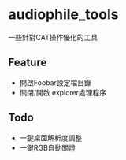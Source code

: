 # audiophile_tools
一些針對CAT操作優化的工具

## Feature

- 開啟Foobar設定檔目錄
- 關閉/開啟 explorer處理程序

## Todo

- 一鍵桌面解析度調整
- 一鍵RGB自動關燈